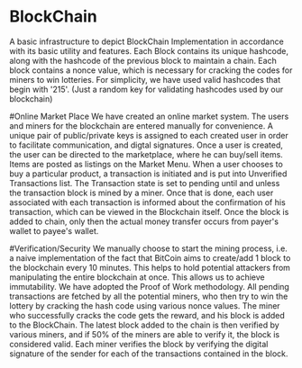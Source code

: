 # BlockChain
A basic infrastructure to depict BlockChain Implementation in accordance with its basic utility and features. 
Each Block contains its unique hashcode, along with the hashcode of the previous block to maintain a chain. Each block contains a nonce value, which is necessary for cracking the codes for miners to win lotteries. For simplicity, we have used valid hashcodes that begin with '215'. (Just a random key for validating hashcodes used by our blockchain)

#Online Market Place
We have created an online market system. The users and miners for the blockchain are entered manually for convenience. A unique pair of public/private keys is assigned to each created user in order to facilitate communication, and digtal signatures. 
Once a user is created, the user can be directed to the marketplace, where he can buy/sell items. Items are posted as listings on the Market Menu.
When a user chooses to buy a particular product, a transaction is initiated and is put into Unverified Transactions list.
The Transaction state is set to pending until and unless the transaction block is mined by a miner. Once that is done, each user associated with each transaction is informed about the confirmation of his transaction, which can be viewed in the Blockchain itself. Once the block is added to chain, only then the actual money transfer occurs from payer's wallet to payee's wallet.

#Verification/Security
We manually choose to start the mining process, i.e. a naive implementation of the fact that BitCoin aims to create/add 1 block to the blockchain every 10 minutes.
This helps to hold potential attackers from manipulating the entire blockchain at once. This allows us to achieve immutability. 
We have adopted the Proof of Work methodology. All pending transactions are fetched by all the potential miners, who then try to win the lottery by cracking the hash code using various nonce values. The miner who successfully cracks the code gets the reward, and his block is added to the BlockChain.
The latest block added to the chain is then verified by various miners, and if 50% of the miners are able to verify it, the block is considered valid. Each miner verifies the block by verifying the digital signature of the sender for each of the transactions contained in the block.  
